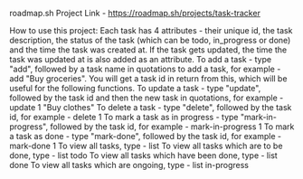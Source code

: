 roadmap.sh Project Link - https://roadmap.sh/projects/task-tracker

How to use this project:
Each task has 4 attributes - their unique id, the task description, the status of the task (which can be todo, in_progress or done) and the time the task was created at. If the task gets updated, the time the task was updated at is also added as an attribute.
To add a task - type "add", followed by a task name in quotations to add a task, for example - add "Buy groceries". You will get a task id in return from this, which will be useful for the following functions.
To update a task - type "update", followed by the task id and then the new task in quotations, for example - update 1 "Buy clothes"
To delete a task - type "delete", followed by the task id, for example - delete 1
To mark a task as in progress - type "mark-in-progress", followed by the task id, for example - mark-in-progress 1
To mark a task as done - type "mark-done", followed by the task id, for example - mark-done 1
To view all tasks, type - list
To view all tasks which are to be done, type - list todo
To view all tasks which have been done, type - list done
To view all tasks which are ongoing, type - list in-progress
